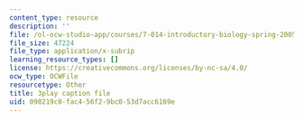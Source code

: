 ```yaml
---
content_type: resource
description: ''
file: /ol-ocw-studio-app/courses/7-014-introductory-biology-spring-2005/090219c0fac456f29bc053d7acc6169e_3zJI3dYB7gc.vtt
file_size: 47224
file_type: application/x-subrip
learning_resource_types: []
license: https://creativecommons.org/licenses/by-nc-sa/4.0/
ocw_type: OCWFile
resourcetype: Other
title: 3play caption file
uid: 090219c0-fac4-56f2-9bc0-53d7acc6169e
---
```

